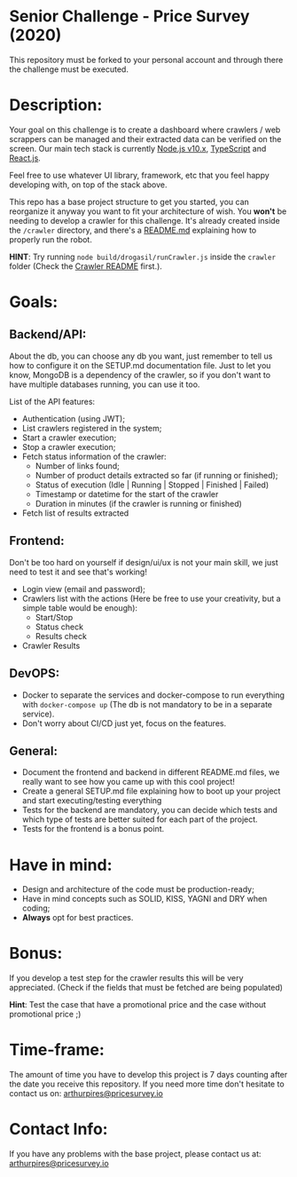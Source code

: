 # Senior Challenge - Price Survey (2020)
This repository must be forked to your personal account and through there the challenge must be executed.


# Description:
Your goal on this challenge is to create a dashboard where crawlers / web scrappers can be managed and their extracted data can be verified on the screen.
Our main tech stack is currently [Node.js v10.x](https://nodejs.org/), [TypeScript](https://www.typescriptlang.org/) and [React.js](https://reactjs.org/). 

Feel free to use whatever UI library, framework, etc that you feel happy developing with, on top of the stack above.

This repo has a base project structure to get you started, you can reorganize it anyway you want to fit your architecture of wish. You **won't** be needing to develop a crawler for this challenge. It's already created inside the `/crawler` directory, and there's a [README.md](./crawler/README.md) explaining how to properly run the robot.

**HINT**: Try running `node build/drogasil/runCrawler.js` inside the `crawler` folder (Check the [Crawler README](./crawler/README.md) first.).


# Goals:
## Backend/API:
About the db, you can choose any db you want, just remember to tell us how to configure it on the SETUP.md documentation file. Just to let you know, MongoDB is a dependency of the crawler, so if you don't want to have multiple databases running, you can use it too.

List of the API features:
- Authentication (using JWT);
- List crawlers registered in the system;
- Start a crawler execution;
- Stop a crawler execution;
- Fetch status information of the crawler:
  - Number of links found;
  - Number of product details extracted so far (if running or finished);
  - Status of execution (Idle | Running | Stopped | Finished | Failed)
  - Timestamp or datetime for the start of the crawler
  - Duration in minutes (if the crawler is running or finished)
- Fetch list of results extracted


## Frontend:
Don't be too hard on yourself if design/ui/ux is not your main skill, we just need to test it and see that's working!

- Login view (email and password);
- Crawlers list with the actions (Here be free to use your creativity, but a simple table would be enough):
  - Start/Stop
  - Status check
  - Results check
- Crawler Results


## DevOPS:
- Docker to separate the services and docker-compose to run everything with `docker-compose up` (The db is not mandatory to be in a separate service).
- Don't worry about CI/CD just yet, focus on the features.
  

## General:
- Document the frontend and backend in different README.md files, we really want to see how you came up with this cool project!
- Create a general SETUP.md file explaining how to boot up your project and start executing/testing everything
- Tests for the backend are mandatory, you can decide which tests and which type of tests are better suited for each part of the project. 
- Tests for the frontend is a bonus point.

# Have in mind:

- Design and architecture of the code must be production-ready;
- Have in mind concepts such as SOLID, KISS, YAGNI and DRY when coding;
- **Always** opt for best practices.

# Bonus:
If you develop a test step for the crawler results this will be very appreciated. (Check if the fields that must be fetched are being populated) 

**Hint**: Test the case that have a promotional price and the case without promotional price ;)


# Time-frame:
The amount of time you have to develop this project is 7 days counting after the date you receive this repository. If you need more time don't hesitate to contact us on: arthurpires@pricesurvey.io


# Contact Info:
If you have any problems with the base project, please contact us at: arthurpires@pricesurvey.io
